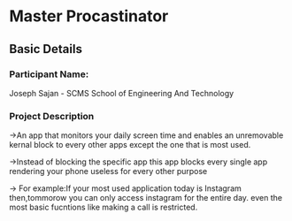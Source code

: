 # Master Procastinator

## Basic Details
### Participant Name: 
  Joseph Sajan - SCMS School of Engineering And Technology

### Project Description
  ->An app that monitors your daily screen time and enables an unremovable kernal         block to every other apps except the one that is most used.
  
  ->Instead of blocking the specific app this app blocks every single app rendering       your phone useless for every other purpose
  
  -> For example:If your most used application today is Instagram then,tommorow you        can only access instagram for the entire day.
      even the most basic fucntions like making a call is restricted.
